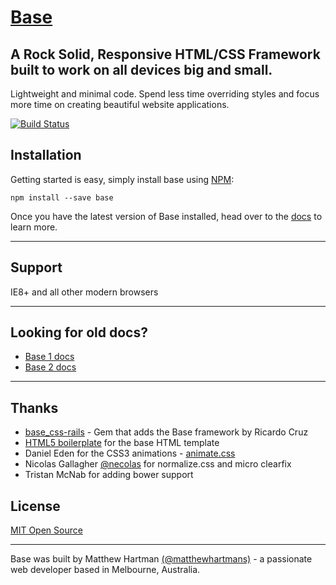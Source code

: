 # [Base](http://getbase.org)

## A Rock Solid, Responsive HTML/CSS Framework built to work on all devices big and small.
Lightweight and minimal code. Spend less time overriding styles and focus more time on creating beautiful website applications.

[![Build Status](https://travis-ci.org/matthewhartman/base.svg?branch=master)](https://travis-ci.org/matthewhartman/base)

## Installation
Getting started is easy, simply install base using [NPM](https://www.npmjs.com/):

    npm install --save base

Once you have the latest version of Base installed, head over to the [docs](http://getbase.org/docs/) to learn more.

* * *

## Support
IE8+ and all other modern browsers

* * *

## Looking for old docs?
- [Base 1 docs](http://getbase.org/v1-docs/)
- [Base 2 docs](http://getbase.org/v2-docs/)

* * *

## Thanks
- [base_css-rails](https://github.com/rkrdo/base_css-rails) - Gem that adds the Base framework by Ricardo Cruz
- [HTML5 boilerplate](https://html5boilerplate.com/) for the base HTML template
- Daniel Eden for the CSS3 animations - [animate.css](http://daneden.github.io/animate.css/)
- Nicolas Gallagher [@necolas](https://twitter.com/necolas) for normalize.css and micro clearfix
- Tristan McNab for adding bower support

## License
[MIT Open Source](https://opensource.org/licenses/MIT)

* * *

Base was built by Matthew Hartman [(@matthewhartmans)](http://twitter.com/matthewhartmans) - a passionate web developer based in Melbourne, Australia.